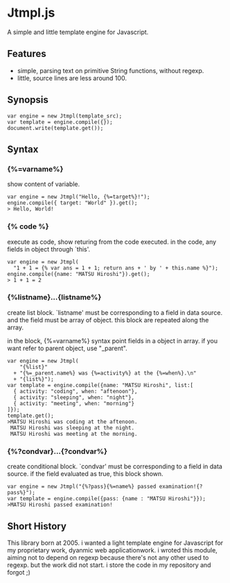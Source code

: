 Jtmpl.js
=====

A simple and little template engine for Javascript. 

Features
-----

- simple, parsing text on primitive String functions, without regexp.
- little, source lines are less around 100.

Synopsis
-----

    var engine = new Jtmpl(template_src);
    var template = engine.compile({});
    document.write(template.get());

Syntax
-----

### {%=varname%} 

show content of variable.

    var engine = new Jtmpl("Hello, {%=target%}!");
    engine.compile({ target: "World" }).get();
    > Hello, World!

### {% code %}

execute as code, show returing from the code executed.
in the code, any fields in object through `this'.

    var engine = new Jtmpl(
      "1 + 1 = {% var ans = 1 + 1; return ans + ' by ' + this.name %}");
    engine.compile({name: "MATSU Hiroshi"}).get();
    > 1 + 1 = 2

### {%listname}...{listname%} 

create list block. `listname' must be corresponding to a field in 
data source. and the field must be array of object. 
this block are repeated along the array.

in the block, {%=varname%} syntax point fields in a object in array.
if you want refer to parent object, use "_parent".

    var engine = new Jtmpl(
        "{%list}"
      + "{%=_parent.name%} was {%=activity%} at the {%=when%}.\n"
      + "{list%}");
    var template = engine.compile({name: "MATSU Hiroshi", list:[
      { activity: "coding", when: "aftenoon"},
      { activity: "sleeping", when: "night"},
      { activity: "meeting", when: "morning"}
    ]});
    template.get();
    >MATSU Hiroshi was coding at the aftenoon.
     MATSU Hiroshi was sleeping at the night.
     MATSU Hiroshi was meeting at the morning.

### {%?condvar}...{?condvar%}

create conditional block. `condvar' must be corresponding to a field in 
data source. if the field evaluated as true, this block shown.

    var engine = new Jtmpl("{%?pass}{%=name%} passed examination!{?pass%}");
    var template = engine.compile({pass: {name : "MATSU Hiroshi"}});
    >MATSU Hiroshi passed examination!

Short History
-----

This library born at 2005. i wanted a light template engine for Javascript 
for my proprietary work, dyanmic web applicationwork. i wroted this module,
aiming not to depend on regexp because there's not any other used to regexp.
but the work did not start. i store the code in my repository and forgot ;)
